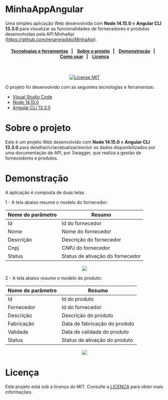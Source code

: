 # MinhaAppAngular
Uma simples aplicação Web desenvolvida com **Node 14.15.0** e **Angular CLI 13.3.0** para visualizar as funcionalidades de fornecedores e produtos desenvolvidas pela API MinhaApi (https://github.com/renanegobbi/MinhaApi).

<h4 align="center"> 
  <a href="#Tecnologias-e-ferramentas">Tecnologias e ferramentas</a>&nbsp;&nbsp;&nbsp;|&nbsp;&nbsp;&nbsp; 
  <a href="#Sobre-o-projeto">Sobre o projeto</a>&nbsp;&nbsp;&nbsp;|&nbsp;&nbsp;&nbsp;
  <a href="#Demonstração">Demonstração</a>&nbsp;&nbsp;&nbsp;|&nbsp;&nbsp;&nbsp;
  </br>
  <a href="#Como-usar">Como usar</a>&nbsp;&nbsp;&nbsp;|&nbsp;&nbsp;&nbsp;
  <a href="#Licença">Licença</a>
</h4>

<br/>

<p align="center">
  <a href="https://opensource.org/licenses/MIT">
    <img src="https://img.shields.io/badge/License-MIT-blue.svg" alt="License MIT">
  </a>
</p>

<div id='Tecnologias-e-Ferramentas'/>

O projeto foi desenvolvido com as seguintes tecnologias e ferramentas:

- [Visual Studio Code](https://code.visualstudio.com)
- [Node 14.15.0](https://nodejs.org/ja/blog/release/v14.15.0/)
- [Angular CLI 13.3.0](https://www.npmjs.com/package/@angular/cli/v/13.3.0)

<div id='Sobre-o-projeto'/>

# Sobre o projeto

Este é um projeto Web desenvolvido com **Node 14.15.0** e **Angular CLI 13.3.0** para detalhar/criar/atualizar/excluir os dados disponibilizados por uma documentação de API, por Swagger, que realiza a gestão de fornecedores e produtos.

# Demonstração

A aplicação é composta de duas telas.   

1 - A tela abaixo resume o modelo do fornecedor:

Nome do parâmetro   | Resumo
--------- | ------
Id | Id do fornecedor
Nome | Nome do fornecedor
Descrição | Descrição do fornecedor
Cnpj | CNPJ do fornecedor
Status | Status de ativação do fornecedor

<p align="center">
  <img src="https://github.com/renanegobbi/_TesteReadme/blob/main/github/PrintTelaFornecedores.PNG">
</p>

2 - A tela abaixo resume o modelo do produto:

Nome do parâmetro   | Resumo
--------- | ------
Id | Id do produto
Fornecedor | Id do fornecedor
Descrição | Descrição do produto
Fabricação | Data de fabricação do produto
Validade | Data de validade do produto
Status | Status de ativação do produto

<p align="center">
  <img src="https://github.com/renanegobbi/_TesteReadme/blob/main/github/PrintTelaProdutos.PNG">
</p>

# Licença
Este projeto está sob a licença do MIT. Consulte a [LICENÇA](https://github.com/TesteReteste/lim/blob/master/LICENSE) para obter mais informações.
